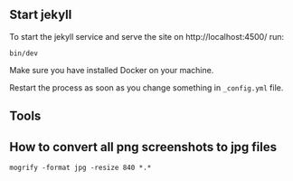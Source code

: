 ## Start jekyll

To start the jekyll service and serve the site on http://localhost:4500/ run:

    bin/dev

Make sure you have installed Docker on your machine.

Restart the process as soon as you change something in `_config.yml`
file.

## Tools

## How to convert all png screenshots to jpg files

    mogrify -format jpg -resize 840 *.*
